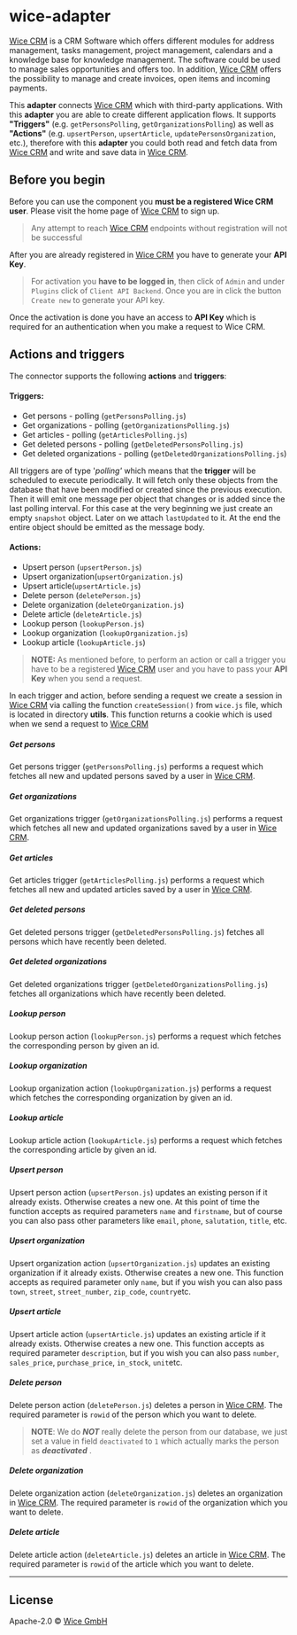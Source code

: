 # wice-adapter

[Wice CRM](https://wice.de/) is a CRM Software which offers different modules for address management, tasks management, project management, calendars and a knowledge base for knowledge management. The software could be used to manage sales opportunities and offers too. In addition, [Wice CRM](https://wice.de/) offers the possibility to manage and create invoices, open items and incoming payments.

This **adapter** connects [Wice CRM](https://wice.de/) which with third-party applications. With this **adapter** you are able to create different application flows. It supports **"Triggers"** (e.g. ``getPersonsPolling``, ``getOrganizationsPolling``) as well as **"Actions"** (e.g. ``upsertPerson``, ``upsertArticle``, ``updatePersonsOrganization``, etc.), therefore with this **adapter** you could both read and fetch data from [Wice CRM](https://wice.de/) and write and save data in [Wice CRM](https://wice.de/).

## Before you begin

Before you can use the component you **must be a registered Wice CRM user**. Please visit the home page of [Wice CRM](https://wice.de/) to sign up.
> Any attempt to reach [Wice CRM](https://wice.de/) endpoints without registration will not be successful

After you are already registered in [Wice CRM](https://wice.de/) you have to generate your **API Key**.
> For activation you **have to be logged in**, then click of ``Admin`` and under ```Plugins``` click of ``Client API Backend``. Once you are in click the button ``Create new`` to generate your API key.

Once the activation is done you have an access to **API Key** which is required for an authentication when you make a request to Wice CRM.

## Actions and triggers
The connector supports the following **actions** and **triggers**:

#### Triggers:
  - Get persons - polling (```getPersonsPolling.js```)
  - Get organizations - polling (```getOrganizationsPolling.js```)
  - Get articles - polling (```getArticlesPolling.js```)
  - Get deleted persons - polling (```getDeletedPersonsPolling.js```)
  - Get deleted organizations - polling (```getDeletedOrganizationsPolling.js```)

  All triggers are of type '*polling'* which means that the **trigger** will be scheduled to execute periodically. It will fetch only these objects from the database that have been modified or created since the previous execution. Then it will emit one message per object that changes or is added since the last polling interval. For this case at the very beginning we just create an empty `snapshot` object. Later on we attach ``lastUpdated`` to it. At the end the entire object should be emitted as the message body.

#### Actions:
  - Upsert person (```upsertPerson.js```)
  - Upsert organization(```upsertOrganization.js```)
  - Upsert article(```upsertArticle.js```)
  - Delete person (```deletePerson.js```)
  - Delete organization (```deleteOrganization.js```)
  - Delete article (```deleteArticle.js```)
  - Lookup person (```lookupPerson.js```)
  - Lookup organization (```lookupOrganization.js```)
  - Lookup article (```lookupArticle.js```)

  > **NOTE:** As mentioned before, to perform an action or call a trigger you have to be a registered [Wice CRM](https://wice.de/) user and you have to pass your **API Key** when you send a request.

  In each trigger and action, before sending a request we create a session in [Wice CRM](https://wice.de/) via calling the function ```createSession()``` from ```wice.js``` file, which is located in directory **utils**. This function returns a cookie which is used when we send a request to [Wice CRM](https://wice.de/)

##### Get persons

Get persons trigger (```getPersonsPolling.js```) performs a request which fetches all new and updated persons saved by a user in [Wice CRM](https://wice.de/).

##### Get organizations

Get organizations trigger (```getOrganizationsPolling.js```) performs a request which fetches all new and updated organizations saved by a user in [Wice CRM](https://wice.de/).

##### Get articles

Get articles trigger (```getArticlesPolling.js```) performs a request which fetches all new and updated articles saved by a user in  [Wice CRM](https://wice.de/).

##### Get deleted persons

Get deleted persons trigger (```getDeletedPersonsPolling.js```) fetches all persons which have recently been deleted.

##### Get deleted organizations

Get deleted organizations trigger (```getDeletedOrganizationsPolling.js```) fetches all organizations which have recently been deleted.

##### Lookup person

Lookup person action (```lookupPerson.js```) performs a request which fetches the corresponding person by given an id.

##### Lookup organization

Lookup organization action (```lookupOrganization.js```) performs a request which fetches the corresponding organization by given an id.

##### Lookup article

Lookup article action (```lookupArticle.js```) performs a request which fetches the corresponding article by given an id.

##### Upsert person

Upsert person action (``upsertPerson.js``) updates an existing person if it already exists. Otherwise creates a new one. At this point of time the function accepts as required parameters ``name`` and ``firstname``, but of course you can also pass other parameters like ``email``, ``phone``, ``salutation``, ``title``, etc.

##### Upsert organization

Upsert organization action (``upsertOrganization.js``) updates an existing organization if it already exists. Otherwise creates a new one. This function accepts as required parameter only ``name``, but if you wish you can also pass ``town``, ``street``, ``street_number``, ``zip_code``, ``country``etc.

##### Upsert article

Upsert article action (``upsertArticle.js``) updates an existing article if it already exists. Otherwise creates a new one. This function accepts as required parameter ``description``, but if you wish you can also pass ``number``, ``sales_price``, ``purchase_price``, ``in_stock``, ``unit``etc.

##### Delete person

Delete person action (``deletePerson.js``) deletes a person in [Wice CRM](https://wice.de/). The required parameter is ``rowid`` of the person which you want to delete.

>**NOTE**: We do ***NOT*** really delete the person from our database, we just set a value in field ``deactivated`` to ``1`` which actually  marks the person as ***deactivated*** .

##### Delete organization

Delete organization action (``deleteOrganization.js``) deletes an organization in [Wice CRM](https://wice.de/). The required parameter is ``rowid`` of the organization which you want to delete.

##### Delete article

Delete article action (``deleteArticle.js``) deletes an article in [Wice CRM](https://wice.de/). The required parameter is ``rowid`` of the article which you want to delete.

***

## License

Apache-2.0 © [Wice GmbH](https://wice.de/)
